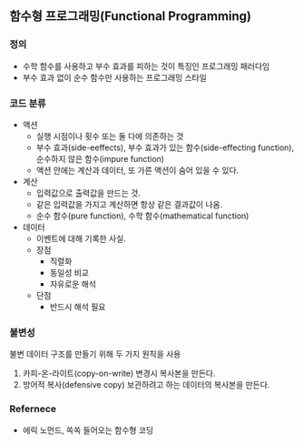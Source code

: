 ## 함수형 프로그래밍(Functional Programming)

### 정의
- 수학 함수를 사용하고 부수 효과를 피하는 것이 특징인 프로그래밍 패러다임
- 부수 효과 없이 순수 함수만 사용하는 프로그래밍 스타일

### 코드 분류
- 액션
    - 실행 시점이나 횟수 또는 둘 다에 의존하는 것
    - 부수 효과(side-eeffects), 부수 효과가 있는 함수(side-effecting function), 순수하지 않은 함수(impure function)
    - 액션 안에는 계산과 데이터, 또 가른 액션이 숨어 있을 수 있다.
- 계산
    - 입력값으로 출력값을 만드는 것.
    - 같은 입력값을 가지고 계산하면 항상 같은 결과값이 나옴.
    - 순수 함수(pure function), 수학 함수(mathematical function)
- 데이터
    - 이벤트에 대해 기록한 사실.
    - 장점
        - 직렬화
        - 동일성 비교
        - 자유로운 해석
    - 단점
        - 반드시 해석 필요

### 불변성
불변 데이터 구조를 만들기 위해 두 가지 원칙을 사용
1. 카피-온-라이트(copy-on-write)
    변경시 복사본을 만든다.
2. 방어적 복사(defensive copy)
    보관하려고 하는 데이터의 복사본을 만든다.

### Refernece
- 에릭 노먼드, 쏙쏙 들어오는 함수형 코딩